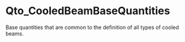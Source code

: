 # Qto_CooledBeamBaseQuantities

Base quantities that are common to the definition of all types of cooled beams.<!-- end of definition -->
